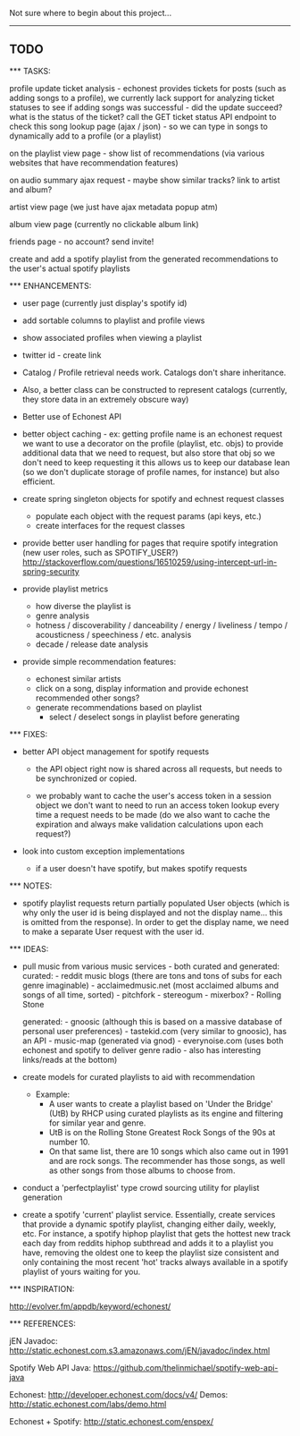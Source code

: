 Not sure where to begin about this project...

--------------------
TODO
--------------------

*** TASKS:

profile update ticket analysis 
	- echonest provides tickets for posts (such as adding songs to a profile), 
	we currently lack support for analyzing ticket statuses to see if adding songs was successful
	- did the update succeed? what is the status of the ticket? call the GET ticket status API endpoint to check this
song lookup page (ajax / json)
	- so we can type in songs to dynamically add to a profile (or a playlist)

on the playlist view page -
show list of recommendations (via various websites that have recommendation features)

on audio summary ajax request -
maybe show similar tracks?
link to artist and album?

artist view page (we just have ajax metadata popup atm)

album view page (currently no clickable album link)

friends page -
no account? send invite!

create and add a spotify playlist from the generated recommendations to the user's actual spotify playlists

*** ENHANCEMENTS:

- user page (currently just display's spotify id)

- add sortable columns to playlist and profile views

- show associated profiles when viewing a playlist

- twitter id - create link

- Catalog / Profile retrieval needs work.  Catalogs don't share inheritance.
- Also, a better class can be constructed to represent catalogs (currently, they store
data in an extremely obscure way)

- Better use of Echonest API

- better object caching - ex: getting profile name is an echonest request
	we want to use a decorator on the profile (playlist, etc. objs) to provide additional data
	that we need to request, but also store that obj so we don't need to keep requesting it
	this allows us to keep our database lean (so we don't duplicate storage of profile names, for instance)
	but also efficient.

- create spring singleton objects for spotify and echnest request classes
	- populate each object with the request params (api keys, etc.)
	- create interfaces for the request classes

- provide better user handling for pages that require spotify integration (new user roles, such as SPOTIFY_USER?)
	http://stackoverflow.com/questions/16510259/using-intercept-url-in-spring-security

- provide playlist metrics
	- how diverse the playlist is
	- genre analysis
	- hotness / discoverability / danceability / energy / liveliness / tempo / acousticness / speechiness / etc. analysis
	- decade / release date analysis

- provide simple recommendation features:
	- echonest similar artists
	- click on a song, display information and provide echonest recommended other songs?
	- generate recommendations based on playlist
		- select / deselect songs in playlist before generating

*** FIXES:

- better API object management for spotify requests
	- the API object right now is shared across all requests, but needs to be synchronized
	or copied.
	
	- we probably want to cache the user's access token in a session object
		we don't want to need to run an access token lookup every time a request needs to be made
		(do we also want to cache the expiration and always make validation calculations upon each request?)

- look into custom exception implementations
	- if a user doesn't have spotify, but makes spotify requests
	
*** NOTES:

- spotify playlist requests return partially populated User objects (which is why only the
user id is being displayed and not the display name... this is omitted from the response).
In order to get the display name, we need to make a separate User request with the user id.
	
*** IDEAS:

- pull music from various music services - both curated and generated:
	curated: 
		- reddit music blogs (there are tons and tons of subs for each genre imaginable)
		- acclaimedmusic.net (most acclaimed albums and songs of all time, sorted)
		- pitchfork
		- stereogum
		- mixerbox?
		- Rolling Stone
		
	generated:
		- gnoosic (although this is based on a massive database of personal user preferences)
		- tastekid.com (very similar to gnoosic), has an API
		- music-map (generated via gnod)
		- everynoise.com (uses both echonest and spotify to deliver genre radio - also has interesting links/reads at the bottom)

- create models for curated playlists to aid with recommendation
	- Example:
		- A user wants to create a playlist based on 'Under the Bridge' (UtB) by RHCP using curated playlists as its engine and filtering for similar year and genre.
		- UtB is on the Rolling Stone Greatest Rock Songs of the 90s at number 10.
		- On that same list, there are 10 songs which also came out in 1991 and are rock songs. The recommender has those songs, as well as other songs from those albums to choose from.

- conduct a 'perfectplaylist' type crowd sourcing utility for playlist generation

- create a spotify 'current' playlist service.  Essentially, create services that provide a dynamic spotify playlist,
changing either daily, weekly, etc.  For instance, a spotify hiphop playlist that gets the hottest new track each day
from reddits hiphop subthread and adds it to a playlist you have, removing the oldest one to keep the playlist size consistent
and only containing the most recent 'hot' tracks always available in a spotify playlist of yours waiting for you.

*** INSPIRATION:

http://evolver.fm/appdb/keyword/echonest/


	
*** REFERENCES:

jEN Javadoc: 
http://static.echonest.com.s3.amazonaws.com/jEN/javadoc/index.html

Spotify Web API Java:
https://github.com/thelinmichael/spotify-web-api-java

Echonest:
http://developer.echonest.com/docs/v4/
Demos:
http://static.echonest.com/labs/demo.html

Echonest + Spotify:
http://static.echonest.com/enspex/




